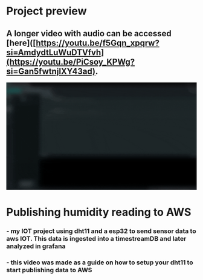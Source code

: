 # Project preview
## A longer video with audio can be accessed [here]([https://youtu.be/f5Gqn_xpqrw?si=AmdydtLuWuDTVfvh](https://youtu.be/PiCsoy_KPWg?si=Gan5fwtnjIXY43ad).

![short-gif-demo](demo.gif)

# Publishing humidity reading to AWS 

### - my IOT project using dht11 and a esp32 to send sensor data to aws IOT. This data is ingested into a timestreamDB and later analyzed in grafana
### - this video was made as a guide on how to setup your dht11 to start publishing data to AWS
